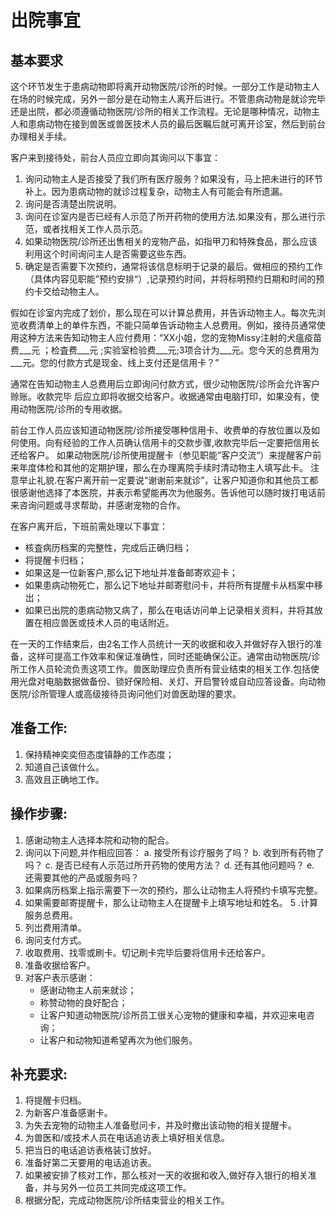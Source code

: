 # 出院事宜

## 基本要求

这个环节发生于患病动物即将离开动物医院/诊所的时候。一部分工作是动物主人在场的时候完成，另外一部分是在动物主人离开后进行。不管患病动物是就诊完毕还是出院，都必须遵循动物医院/诊所的相关工作流程。无论是哪种情况，动物主人和患病动物在接到兽医或兽医技术人员的最后医瞩后就可离开诊室，然后到前台办理相关手续。

客户来到接待处，前台人员应立即向其询问以下事宜：

1.	询问动物主人是否接受了我们所有医疗服务？如果没有，马上把未进行的环节补上。因为患病动物的就诊过程复杂，动物主人有可能会有所遗漏。
2.	询问是否淸楚出院说明。
3.	询问在诊室内是否已经有人示范了所开药物的使用方法.如果没有，那么进行示范，或者找相关工作人员示范。
4.	如果动物医院/诊所还出售相关的宠物产品，如指甲刀和特殊食品，那么应该利用这个时间询问主人是否需要这些东西。
5.	确定是否需要下次预约，通常将该信息标明于记录的最后。做相应的预约工作（具体内容见职能”预约安排“）,记录预约时间，并将标明预约日期和时间的预约卡交给动物主人。


假如在诊室内完成了划价，那么现在可以计算总费用，并告诉动物主人。每次先浏览收费清单上的单件东西，不能只简单告诉动物主人总费用。例如，接待员通常使用这种方法来告知动物主人应付费用：“XX小姐，您的宠物Missy注射的犬瘟疫苗费___元 ；检査费___元 ;实验室检验费___元;3项合计为___元。您今天的总费用为___元。您的付款方式是现金、线上支付还是信用卡？”

通常在告知动物主人总费用后立即询问付款方式，很少动物医院/诊所会允许客户赊账。收款完毕 后应立即将收据交给客户。收据通常由电脑打印，如果没有，使用动物医院/诊所的专用收据。

前台工作人员应该知道动物医院/诊所接受哪种信用卡、收费单的存放位置以及如何使用。向有经验的工作人员确认信用卡的交款步骤,收款完毕后一定要把信用长还给客户。
如果动物医院/诊所使用提醒卡（参见职能”客户交流“）来提醒客户前来年度体检和其他的定期护理，那么在办理离院手续时清动物主人填写此卡。
注意举止礼貌.在客户离开前一定要说“谢谢前来就诊”，让客户知道你和其他员工都很感谢他选择了本医院，并表示希望能再次为他服务。告诉他可以随时拨打电话前来咨询问题或寻求帮助，并感谢宠物的合作。

在客户离开后，下班前需处理以下事宜：
- 核査病历档案的完整性，完成后正确归档； 
- 将提醒卡归档； 
- 如果这是一位新客户,那么记下地址并准备邮寄欢迎卡； 
- 如果患病动物死亡，那么记下地址并邮寄慰问卡，并将所有提醒卡从档案中移岀； 
- 如果已出院的患病动物又病了，那么在电话访问单上记录相关资料，并将其放置在相应兽医或技术人员的电话附近。

在一天的工作结束后，由2名工作人员统计一天的收据和收入并做好存入银行的准备，这样可提高工作效率和保证准确性，同时还能确保公正。通常由动物医院/诊所工作人员轮流负责这项工作。兽医助理应负责所有营业结束的相关工作.包括使用光盘对电脑数据做备份、锁好保险相、关灯、开启警铃或自动应答设备。向动物医院/诊所管理人或高级接待员询问他们对兽医助理的要求。



## 准备工作:

1.	保持精神奕奕但态度镇静的工作态度；
2.	知道自己该做什么。
3.	高效且正确地工作。


## 操作步骤:

1.	感谢动物主人选择本院和动物的配合。
2.	询问以下问题,并作相应回答：
      a.	接受所有诊疗服务了吗？
      b.	收到所有药物了吗？
      c.	是否已经有人示范过所开药物的使用方法？
      d.	还有其他问题吗？
      e.	还需要其他的产品或服务吗？
3.	如果病历档案上指示需要下一次的预约，那么让动物主人将预约卡填写完整。
4.	如果需要邮寄提醒卡，那么让动物主人在提醒卡上填写地址和姓名。
      5 .计算服务总费用。
6.	列岀费用清单。
7.	询问支付方式。
8.	收取费用、找零或刷卡。切记刷卡完毕后要将信用卡还给客户。
9.	准备收据给客户。
10.	对客户表示感谢：
       - 感谢动物主人前来就诊；
       - 称赞动物的良好配合； 
       - 让客户知道动物医院/诊所员工很关心宠物的健康和幸福，并欢迎来电咨询； 
       - 让客户和动物知道希望再次为他们服务。




## 补充要求:

1.	将提醒卡归档。
2.	为新客户准备感谢卡。
3.	为失去宠物的动物主人准备慰问卡，并及时撤出该动物的相关提醒卡。
4.	为兽医和/或技术人员在电话追访表上填好相关信息。
5.	把当日的电话追访表格装订放好。
6.	准备好第二天要用的电话追访表。
7.	如果被安排了核对工作，那么核对一天的收据和收入,做好存入银行的相关准备，并与另外一位员工共同完成这项工作。
8.	根据分配，完成动物医院/诊所结束营业的相关工作。

 
